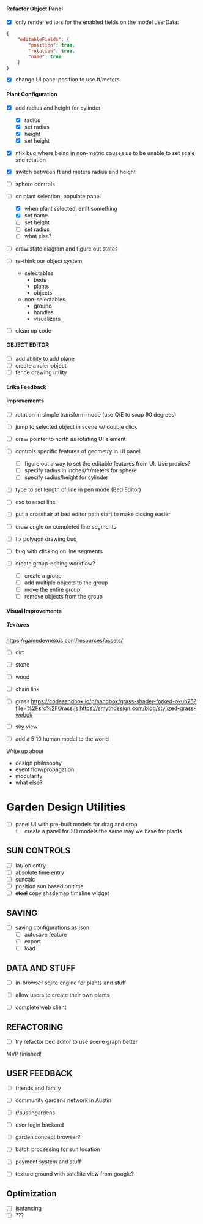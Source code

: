 
#### Refactor Object Panel
- [x] only render editors for the enabled fields on the model
userData:
```json
{
    "editableFields": {
        "position": true,
        "rotation": true,
        "name": true
    }
}
```
- [x] change UI panel position to use ft/meters

#### Plant Configuration

- [x] add radius and height for cylinder
    - [x] radius
    - [x] set radius
    - [x] height
    - [x] set height

- [x] nfix bug where being in non-metric causes us to be unable to set scale and rotation
- [x] switch between ft and meters radius and height

- [ ] sphere controls

- [ ] on plant selection, populate panel
    - [x] when plant selected, emit something
    - [x] set name
    - [ ] set height
    - [ ] set radius
    - [ ] what else?

- [ ] draw state diagram and figure out states
- [ ] re-think our object system
    - selectables
        - beds
        - plants
        - objects
    - non-selectables
        - ground
        - handles
        - visualizers

- [ ] clean up code

#### OBJECT EDITOR
- [ ] add ability to add plane
- [ ] create a ruler object
- [ ] fence drawing utility

#### Erika Feedback


#### Improvements
- [ ] rotation in simple transform mode (use Q/E to snap 90 degrees)
- [ ] jump to selected object in scene w/ double click
- [ ] draw pointer to north as rotating UI element
- [ ] controls specific features of geometry in UI panel
    - [ ] figure out a way to set the editable features from UI. Use proxies?
    - [ ] specify radius in inches/ft/meters for sphere
    - [ ] specify radius/height for cylinder

- [ ] type to set length of line in pen mode (Bed Editor)
- [ ] esc to reset line
- [ ] put a crosshair at bed editor path start to make closing easier
- [ ] draw angle on completed line segments
- [ ] fix polygon drawing bug
- [ ] bug with clicking on line segments

- [ ] create group-editing workflow?
    - [ ] create a group
    - [ ] add multiple objects to the group
    - [ ] move the entire group
    - [ ] remove objects from the group

#### Visual Improvements

##### Textures
https://gamedevnexus.com/resources/assets/
- [ ] dirt
- [ ] stone
- [ ] wood
- [ ] chain link

- [ ] grass
https://codesandbox.io/p/sandbox/grass-shader-forked-okub75?file=%2Fsrc%2FGrass.js
https://smythdesign.com/blog/stylized-grass-webgl/
- [ ] sky view

- [ ] add a 5'10 human model to the world

Write up about 
- design philosophy
- event flow/propagation
- modularity
- what else?

# Garden Design Utilities
- [ ] panel UI with pre-built models for drag and drop
    - [ ] create a panel for 3D models the same way we have for plants

## SUN CONTROLS
- [ ] lat/lon entry
- [ ] absolute time entry
- [ ] suncalc
- [ ] position sun based on time
- [ ] ~~steal~~ copy shademap timeline widget

## SAVING
- [ ] saving configurations as json
    - [ ] autosave feature
    - [ ] export
    - [ ] load
    
## DATA AND STUFF
- [ ] in-browser sqlite engine for plants and stuff
- [ ] allow users to create their own plants

- [ ] complete web client

## REFACTORING
- [ ] try refactor bed editor to use scene graph better

MVP finished!

## USER FEEDBACK
- [ ] friends and family
- [ ] community gardens network in Austin
- [ ] r/austingardens


- [ ] user login backend
- [ ] garden concept browser?
- [ ] batch processing for sun location
- [ ] payment system and stuff
- [ ] texture ground with satellite view from google?

## Optimization
- [ ] isntancing
- [ ] ???